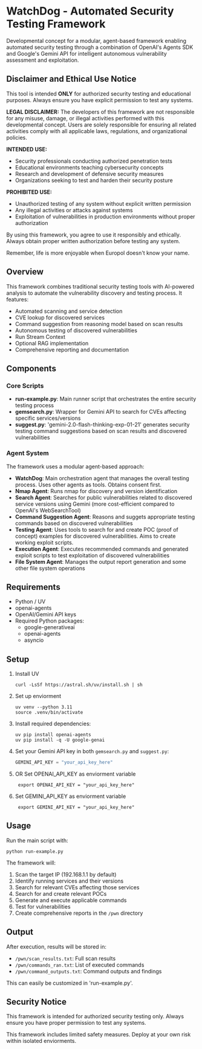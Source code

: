 # WatchDog - Automated Security Testing Framework

Developmental concept for a modular, agent-based framework enabling automated security testing through a combination of OpenAI's Agents SDK and Google's Gemini API for intelligent autonomous vulnerability assessment and exploitation. 

## Disclaimer and Ethical Use Notice

This tool is intended **ONLY** for authorized security testing and educational purposes. Always ensure you have explicit permission to test any systems.

**LEGAL DISCLAIMER:** The developers of this framework are not responsible for any misuse, damage, or illegal activities performed with this developmental concept. Users are solely responsible for ensuring all related activities comply with all applicable laws, regulations, and organizational policies.

**INTENDED USE:**
- Security professionals conducting authorized penetration tests
- Educational environments teaching cybersecurity concepts
- Research and development of defensive security measures
- Organizations seeking to test and harden their security posture

**PROHIBITED USE:**
- Unauthorized testing of any system without explicit written permission
- Any illegal activities or attacks against systems
- Exploitation of vulnerabilities in production environments without proper authorization

By using this framework, you agree to use it responsibly and ethically. Always obtain proper written authorization before testing any system.

Remember, life is more enjoyable when Europol doesn't know your name.

## Overview

This framework combines traditional security testing tools with AI-powered analysis to automate the vulnerability discovery and testing process. It features:

- Automated scanning and service detection
- CVE lookup for discovered services
- Command suggestion from reasoning model based on scan results
- Autonomous testing of discovered vulnerabilities
- Run Stream Context
- Optional RAG implementation
- Comprehensive reporting and documentation

## Components

### Core Scripts

- **run-example.py**: Main runner script that orchestrates the entire security testing process
- **gemsearch.py**: Wrapper for Gemini API to search for CVEs affecting specific services/versions
- **suggest.py**: 'gemini-2.0-flash-thinking-exp-01-21' generates security testing command suggestions based on scan results and discovered vulnerabilities

### Agent System

The framework uses a modular agent-based approach:

- **WatchDog**: Main orchestration agent that manages the overall testing process. Uses other agents as tools. Obtains consent first.
- **Nmap Agent**: Runs nmap for discovery and version identification
- **Search Agent**: Searches for public vulnerabilities related to discovered service versions using Gemini (more cost-efficient compared to OpenAI's WebSearchTool)
- **Command Suggestion Agent**: Reasons and suggets appropriate testing commands based on discovered vulnerabilities
- **Testing Agent**: Uses tools to search for and create POC (proof of concept) examples for discovered vulnerabilities. Aims to create working exploit scripts.
- **Execution Agent**: Executes recommended commands and generated exploit scripts to test exploitation of discovered vulnerabilities
- **File System Agent**: Manages the output report generation and some other file system operations

## Requirements

- Python / UV
- openai-agents
- OpenAI/Gemini API keys
- Required Python packages:
  - google-generativeai
  - openai-agents
  - asyncio

## Setup

1. Install UV
    ```
    curl -LsSf https://astral.sh/uv/install.sh | sh
2. Set up enviorment
    ```
    uv venv --python 3.11
    source .venv/bin/activate
3. Install required dependencies:
   ```
   uv pip install openai-agents
   uv pip install -q -U google-genai
   ```
4. Set your Gemini API key in both `gemsearch.py` and `suggest.py`:
   ```python
   GEMINI_API_KEY = "your_api_key_here"

5. OR Set OPENAI_API_KEY as enviorment variable
   ```
    export OPENAI_API_KEY = "your_api_key_here"
6. Set GEMINI_API_KEY as enviorment variable
   ```
    export GEMINI_API_KEY = "your_api_key_here"
## Usage

Run the main script with:

```
python run-example.py
```

The framework will:
1. Scan the target IP (192.168.1.1 by default)
2. Identify running services and their versions
3. Search for relevant CVEs affecting those services
4. Search for and create relevant POCs
4. Generate and execute applicable commands
5. Test for vulnerabilities
6. Create comprehensive reports in the `/pwn` directory

## Output

After execution, results will be stored in:
- `/pwn/scan_results.txt`: Full scan results
- `/pwn/commands_ran.txt`: List of executed commands
- `/pwn/command_outputs.txt`: Command outputs and findings

This can easily be customized in 'run-example.py'.

## Security Notice

This framework is intended for authorized security testing only. Always ensure you have proper permission to test any systems. 

This framework includes limited safety measures. Deploy at your own risk within isolated enviorments.
